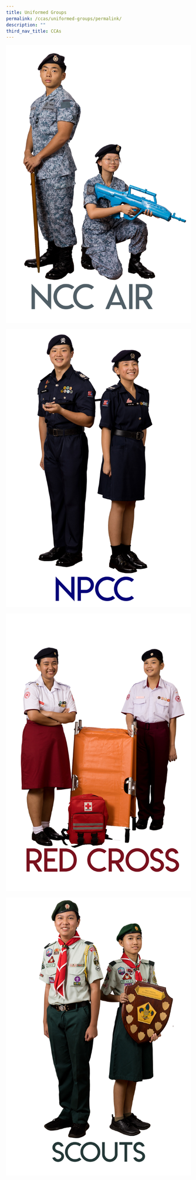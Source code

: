 ```yaml
---
title: Uniformed Groups
permalink: /ccas/uniformed-groups/permalink/
description: ""
third_nav_title: CCAs
---
```

<a href="/ccas/Uniformed-Groups/ncc-air/"><img src="/images/2023%20CCA_Concept/20230830_160357_for%20website.png"></a>

<a href="/ccas/Uniformed-Groups/npcc/"><img src="/images/2023%20CCA_Concept/20230830_161331_for%20website.png"></a>

<a href="/ccas/Uniformed-Groups/red-cross/"><img src="/images/2023%20CCA_Concept/20230830_163548_for%20website.png"></a>

<a href="/ccas/Uniformed-Groups/scouts/"><img src="/images/2023%20CCA_Concept/20230830_165312_for%20website.png"></a>